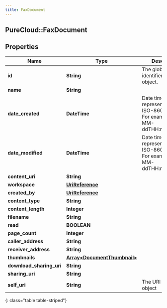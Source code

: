 ```yaml
---
title: FaxDocument
---
```

## PureCloud::FaxDocument

## Properties

|Name | Type | Description | Notes|
|------------ | ------------- | ------------- | -------------|
| **id** | **String** | The globally unique identifier for the object. | [optional] |
| **name** | **String** |  | [optional] |
| **date_created** | **DateTime** | Date time is represented as an ISO-8601 string. For example: yyyy-MM-ddTHH:mm:ss.SSSZ | [optional] |
| **date_modified** | **DateTime** | Date time is represented as an ISO-8601 string. For example: yyyy-MM-ddTHH:mm:ss.SSSZ | [optional] |
| **content_uri** | **String** |  | [optional] |
| **workspace** | [**UriReference**](UriReference.html) |  | [optional] |
| **created_by** | [**UriReference**](UriReference.html) |  | [optional] |
| **content_type** | **String** |  | [optional] |
| **content_length** | **Integer** |  | [optional] |
| **filename** | **String** |  | [optional] |
| **read** | **BOOLEAN** |  | [optional] |
| **page_count** | **Integer** |  | [optional] |
| **caller_address** | **String** |  | [optional] |
| **receiver_address** | **String** |  | [optional] |
| **thumbnails** | [**Array&lt;DocumentThumbnail&gt;**](DocumentThumbnail.html) |  | [optional] |
| **download_sharing_uri** | **String** |  | [optional] |
| **sharing_uri** | **String** |  | [optional] |
| **self_uri** | **String** | The URI for this object | [optional] |
{: class="table table-striped"}


